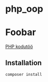 # php_oop
# Foobar

[PHP kodutöö](https://oop.ta19heinsoo.itmajakas.ee/)

## Installation


```bash
composer install
```
